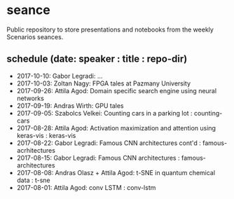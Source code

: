 # seance

Public repository to store presentations and notebooks from the weekly Scenarios seances.

## schedule (date: speaker : title : repo-dir)
* 2017-10-10: Gabor Legradi: ...
* 2017-10-03: Zoltan Nagy: FPGA tales at Pazmany University
* 2017-09-26: Attila Agod: Domain specific search engine using neural networks
* 2017-09-19: Andras Wirth: GPU tales
* 2017-09-05: Szabolcs Velkei: Counting cars in a parking lot : counting-cars
* 2017-08-28: Attila Agod: Activation maximization and attention using keras-vis : keras-vis
* 2017-08-22: Gabor Legradi: Famous CNN architectures cont'd : famous-acrhitectures
* 2017-08-15: Gabor Legradi: Famous CNN architectures : famous-architectures
* 2017-08-08: Andras Olasz + Attila Agod: t-SNE in quantum chemical data : t-sne
* 2017-08-01: Attila Agod: conv LSTM : conv-lstm
